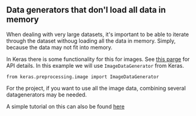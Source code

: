 ## Data generators that don'l load all data in memory

When dealing with very large datasets, it's important
to be able to iterate through the dataset withoug loading
all the data in memory. Simply, because the data may not
fit into memory.

In Keras there is some functionality for this for images.
See [this parge](https://keras.io/preprocessing/image/) for
API details. In this example we will use `ImageDataGenerator`
from Keras.

```
from keras.preprocessing.image import ImageDataGenerator

```

For the project, if you want to use all the image data,
combining several datagenerators may be needed.

A simple tutorial on this can also be found [here](https://medium.com/@vijayabhaskar96/tutorial-image-classification-with-keras-flow-from-directory-and-generators-95f75ebe5720)
